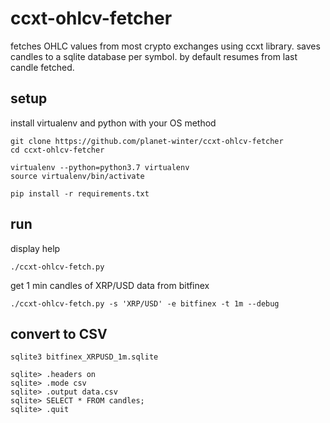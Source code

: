 # ccxt-ohlcv-fetcher

fetches OHLC values from most crypto exchanges using ccxt library. saves candles to a sqlite database per symbol.
by default resumes from last candle fetched.


## setup

install virtualenv and python with your OS method

```
git clone https://github.com/planet-winter/ccxt-ohlcv-fetcher
cd ccxt-ohlcv-fetcher

virtualenv --python=python3.7 virtualenv
source virtualenv/bin/activate

pip install -r requirements.txt
```

## run

display help
```
./ccxt-ohlcv-fetch.py
```
get 1 min candles of XRP/USD data from bitfinex
```
./ccxt-ohlcv-fetch.py -s 'XRP/USD' -e bitfinex -t 1m --debug  
```

## convert to CSV
```
sqlite3 bitfinex_XRPUSD_1m.sqlite

sqlite> .headers on
sqlite> .mode csv
sqlite> .output data.csv
sqlite> SELECT * FROM candles;
sqlite> .quit
```

